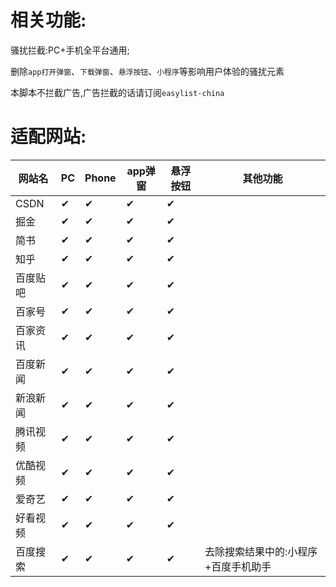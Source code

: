 # 相关功能:

骚扰拦截:PC+手机全平台通用;

删除`app打开弹窗`、`下载弹窗`、`悬浮按钮`、`小程序`等影响用户体验的骚扰元素

本脚本不拦截广告,广告拦截的话请订阅`easylist-china`

# 适配网站:
|网站名|PC|Phone|app弹窗|悬浮按钮|其他功能|
|-|-|-|-|-|-|
|CSDN|✔|✔|✔|✔||
|掘金|✔|✔|✔|✔||
|简书|✔|✔|✔|✔||
|知乎|✔|✔|✔|✔||
|百度贴吧|✔|✔|✔|✔||
|百家号|✔|✔|✔|✔||
|百家资讯|✔|✔|✔|✔||
|百度新闻|✔|✔|✔|✔||
|新浪新闻|✔|✔|✔|✔||
|腾讯视频|✔|✔|✔|✔||
|优酷视频|✔|✔|✔|✔||
|爱奇艺|✔|✔|✔|✔||
|好看视频|✔|✔|✔|✔||
|百度搜索|✔|✔|✔|✔|去除搜索结果中的:小程序+百度手机助手|